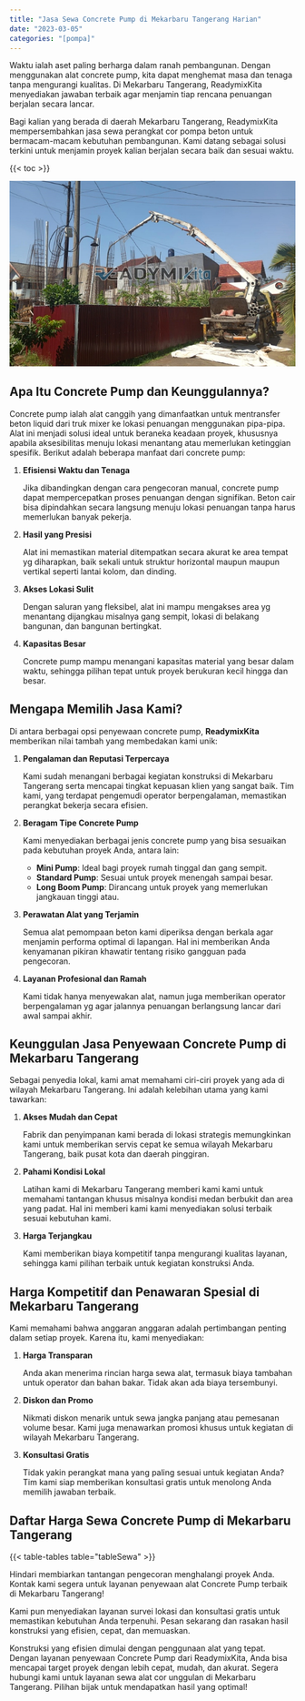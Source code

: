 ```yaml
---
title: "Jasa Sewa Concrete Pump di Mekarbaru Tangerang Harian"
date: "2023-03-05"
categories: "[pompa]"
---
```


Waktu ialah aset paling berharga dalam ranah pembangunan. Dengan menggunakan alat concrete pump, kita dapat menghemat masa dan tenaga tanpa mengurangi kualitas. Di Mekarbaru Tangerang, ReadymixKita menyediakan jawaban terbaik agar menjamin tiap rencana penuangan berjalan secara lancar.

Bagi kalian yang berada di daerah Mekarbaru Tangerang, ReadymixKita mempersembahkan jasa sewa perangkat cor pompa beton untuk bermacam-macam kebutuhan pembangunan. Kami datang sebagai solusi terkini untuk menjamin proyek kalian berjalan secara baik dan sesuai waktu.

{{< toc >}}

![Jasa Sewa Concrete Pump di Mekarbaru Tangerang Harian](/images/pompa/sewa-pompa-24.jpg)

## Apa Itu Concrete Pump dan Keunggulannya?

Concrete pump ialah alat canggih yang dimanfaatkan untuk mentransfer beton liquid dari truk mixer ke lokasi penuangan menggunakan pipa-pipa. Alat ini menjadi solusi ideal untuk beraneka keadaan proyek, khususnya apabila aksesibilitas menuju lokasi menantang atau memerlukan ketinggian spesifik. Berikut adalah beberapa manfaat dari concrete pump:

1. **Efisiensi Waktu dan Tenaga**

   Jika dibandingkan dengan cara pengecoran manual, concrete pump dapat mempercepatkan proses penuangan dengan signifikan. Beton cair bisa dipindahkan secara langsung menuju lokasi penuangan tanpa harus memerlukan banyak pekerja.

2. **Hasil yang Presisi**

   Alat ini memastikan material ditempatkan secara akurat ke area tempat yg diharapkan, baik sekali untuk struktur horizontal maupun maupun vertikal seperti lantai kolom, dan dinding.

3. **Akses Lokasi Sulit**

   Dengan saluran yang fleksibel, alat ini mampu mengakses area yg menantang dijangkau misalnya gang sempit, lokasi di belakang bangunan, dan bangunan bertingkat.

4. **Kapasitas Besar**

   Concrete pump mampu menangani kapasitas material yang besar dalam waktu, sehingga pilihan tepat untuk proyek berukuran kecil hingga dan besar.

## Mengapa Memilih Jasa Kami?

Di antara berbagai opsi penyewaan concrete pump, **ReadymixKita** memberikan nilai tambah yang membedakan kami unik:

1. **Pengalaman dan Reputasi Terpercaya**

   Kami sudah menangani berbagai kegiatan konstruksi di Mekarbaru Tangerang serta mencapai tingkat kepuasan klien yang sangat baik. Tim kami, yang terdapat pengemudi operator berpengalaman, memastikan perangkat bekerja secara efisien.

2. **Beragam Tipe Concrete Pump**

   Kami menyediakan berbagai jenis concrete pump yang bisa sesuaikan pada kebutuhan proyek Anda, antara lain:
   - **Mini Pump**: Ideal bagi proyek rumah tinggal dan gang sempit.
   - **Standard Pump**: Sesuai untuk proyek menengah sampai besar.
   - **Long Boom Pump**: Dirancang untuk proyek yang memerlukan jangkauan tinggi atau.

3. **Perawatan Alat yang Terjamin**

   Semua alat pemompaan beton kami diperiksa dengan berkala agar menjamin performa optimal di lapangan. Hal ini memberikan Anda kenyamanan pikiran khawatir tentang risiko gangguan pada pengecoran.

4. **Layanan Profesional dan Ramah**

   Kami tidak hanya menyewakan alat, namun juga memberikan operator berpengalaman yg agar jalannya penuangan berlangsung lancar dari awal sampai akhir.

## Keunggulan Jasa Penyewaan Concrete Pump di Mekarbaru Tangerang

Sebagai penyedia lokal, kami amat memahami ciri-ciri proyek yang ada di wilayah Mekarbaru Tangerang. Ini adalah kelebihan utama yang kami tawarkan:

1. **Akses Mudah dan Cepat**

   Fabrik dan penyimpanan kami berada di lokasi strategis memungkinkan kami untuk memberikan servis cepat ke semua wilayah Mekarbaru Tangerang, baik pusat kota dan daerah pinggiran.

2. **Pahami Kondisi Lokal**

   Latihan kami di Mekarbaru Tangerang memberi kami kami untuk memahami tantangan khusus misalnya kondisi medan berbukit dan area yang padat. Hal ini memberi kami kami menyediakan solusi terbaik sesuai kebutuhan kami.

3. **Harga Terjangkau**

   Kami memberikan biaya kompetitif tanpa mengurangi kualitas layanan, sehingga kami pilihan terbaik untuk kegiatan konstruksi Anda.

## Harga Kompetitif dan Penawaran Spesial di Mekarbaru Tangerang

Kami memahami bahwa anggaran anggaran adalah pertimbangan penting dalam setiap proyek. Karena itu, kami menyediakan:

1. **Harga Transparan**

   Anda akan menerima rincian harga sewa alat, termasuk biaya tambahan untuk operator dan bahan bakar. Tidak akan ada biaya tersembunyi.

2. **Diskon dan Promo**

   Nikmati diskon menarik untuk sewa jangka panjang atau pemesanan volume besar. Kami juga menawarkan promosi khusus untuk kegiatan di wilayah Mekarbaru Tangerang.

3. **Konsultasi Gratis**

   Tidak yakin perangkat mana yang paling sesuai untuk kegiatan Anda? Tim kami siap memberikan konsultasi gratis untuk menolong Anda memilih jawaban terbaik.

## Daftar Harga Sewa Concrete Pump di Mekarbaru Tangerang

{{< table-tables table="tableSewa" >}}

Hindari membiarkan tantangan pengecoran menghalangi proyek Anda. Kontak kami segera untuk layanan penyewaan alat Concrete Pump terbaik di Mekarbaru Tangerang!

Kami pun menyediakan layanan survei lokasi dan konsultasi gratis untuk memastikan kebutuhan Anda terpenuhi. Pesan sekarang dan rasakan hasil konstruksi yang efisien, cepat, dan memuaskan.

Konstruksi yang efisien dimulai dengan penggunaan alat yang tepat. Dengan layanan penyewaan Concrete Pump dari ReadymixKita, Anda bisa mencapai target proyek dengan lebih cepat, mudah, dan akurat. Segera hubungi kami untuk layanan sewa alat cor unggulan di Mekarbaru Tangerang. Pilihan bijak untuk mendapatkan hasil yang optimal!